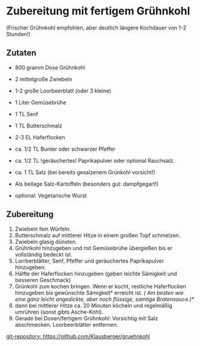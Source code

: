 # Zubereitung mit fertigem Grühnkohl
(Frischer Grühnkohl empfohlen, aber deutlich längere Kochdauer von 1-2 Stunden!)

## Zutaten
- 800 gramm Dose Grühnkohl
- 2 mittelgroße Zwiebeln
- 1-2 große Loorbeerblatt (oder 3 kleine)
- 1 Liter Gemüsebrühe
- 1 TL Senf
- 1 TL Butterschmalz
- 2-3 EL Haferflocken
- ca. 1/2 TL Bunter oder schwarzer Pfeffer
- ca. 1/2 TL !geräuchertes! Paprikapulver oder optional Rauchsalz.
- ca. 1 TL Salz (bei bereits gesalzenem Grünkohl vorsicht!)

- Als beilage Salz-Kartoffeln (besonders gut: dampfgegart!)
- optional: Vegetarische Wurst

## Zubereitung
1. Zwiebeln fein Würfeln.
2. Butterschmalz auf mittlerer Hitze in einem großen Topf schmelzen.
3. Zwiebeln glasig dünsten.
4. Grühnkohl hinzugeben und mit Gemüsebrühe übergießen bis er vollständig bedeckt ist.
5. Lorrberblätter, Senf, Pfeffer und geräuchertes Paprikapulver hinzugeben.
6. Hälfte der Haferflocken hinzugeben (geben leichte Sämigkeit und besseren Geschmack)
7. Grünkohl zum kochen bringen. Wenn er kocht, restliche Haferflocken hinzugeben bis gewünschte Sämigkeit* erreicht ist.
 **(* Am besten wie eine ganz leicht angedickte, aber noch flüssige, samtige Bratensauce.)**
8. dann bei mittlerer Hitze ca. 20 Minuten köcheln und regelmäßig umrühren (sonst gibts Asche-Kohl).
9. Gerade bei Dosen/fertigem Grühnkohl: Vorsichtig mit Salz abschmecken. Loorbeerblätter entfernen.

[git-repository: https://github.com/Klausberger/gruehnkohl ](https://github.com/Klausberger/gruehnkohl)